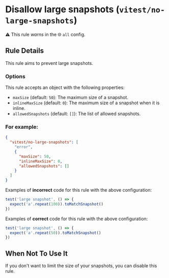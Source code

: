 # Disallow large snapshots (`vitest/no-large-snapshots`)

⚠️ This rule _warns_ in the 🌐 `all` config.

<!-- end auto-generated rule header -->

## Rule Details

This rule aims to prevent large snapshots.


### Options

This rule accepts an object with the following properties:

* `maxSize` (default: `50`): The maximum size of a snapshot.
* `inlineMaxSize` (default: `0`): The maximum size of a snapshot when it is inline.
* `allowedSnapshots` (default: `[]`): The list of allowed snapshots.

### For example:

```json
{
  "vitest/no-large-snapshots": [
	"error",
	{
	  "maxSize": 50,
	  "inlineMaxSize": 0,
	  "allowedSnapshots": []
	}
  ]
}
```

Examples of **incorrect** code for this rule with the above configuration:

```js
test('large snapshot', () => {
  expect('a'.repeat(100)).toMatchSnapshot()
})
```

Examples of **correct** code for this rule with the above configuration:

```js
test('large snapshot', () => {
  expect('a'.repeat(50)).toMatchSnapshot()
})
```

## When Not To Use It

If you don't want to limit the size of your snapshots, you can disable this rule.

